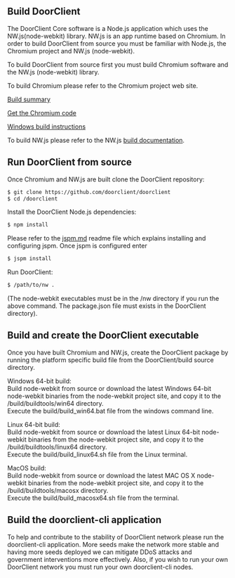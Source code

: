 Build DoorClient
--------------

The DoorClient Core software is a Node.js application which uses the NW.js(node-webkit) library. NW.js is an app runtime based on Chromium. In order to build DoorClient from source you must be familiar with Node.js, the Chromium project and NW.js (node-webkit).

To build DoorClient from source first you must build Chromium software and the NW.js (node-webkit) library. 

To build Chromium please refer to the Chromium project web site.

[Build summary](https://www.chromium.org/nativeclient/how-tos/build-tcb)
 
[Get the Chromium code](http://www.chromium.org/developers/how-tos/get-the-code)
 
[Windows build instructions](https://chromium.googlesource.com/chromium/src/+/master/docs/windows_build_instructions.md)

To build NW.js please refer to the NW.js [build documentation](http://docs.nwjs.io/en/latest/For%20Developers/Building%20NW.js/).


Run DoorClient from source 
------------------------

Once Chromium and NW.js are built clone the DoorClient repository:  

```bash
$ git clone https://github.com/doorclient/doorclient
$ cd /doorclient
```

Install the DoorClient Node.js dependencies:  

```bash
$ npm install
```

Please refer to the [jspm.md](jspm.md) readme file which explains installing and configuring jspm.
Once jspm is configured enter
```bash
$ jspm install
```

Run DoorClient:  
```bash
$ /path/to/nw . 
```
(The node-webkit executables must be in the /nw directory if you run the above command. The package.json file must exists in the DoorClient directory).



Build and create the DoorClient executable
-----------------------------------------

Once you have built Chromium and NW.js, create the DoorClient package by running the platform specific build file from the DoorClient/build source directory.

Windows 64-bit build:  
Build node-webkit from source or download the latest Windows 64-bit node-webkit binaries from the node-webkit project site, and copy it to the /build/buildtools/win64 directory.  
Execute the build/build_win64.bat file from the windows command line.

Linux 64-bit build:  
Build node-webkit from source or download the latest Linux 64-bit node-webkit binaries from the node-webkit project site, and copy it to the /build/buildtools/linux64 directory.    
Execute the build/build_linux64.sh file from the Linux terminal.

MacOS build:  
Build node-webkit from source or download the latest MAC OS X node-webkit binaries from the node-webkit project site, and copy it to the /build/buildtools/macosx directory.   
Execute the build/build_macosx64.sh file from the terminal.



Build the doorclient-cli application
-----------------------------------

To help and contribute to the stability of DoorClient network please run the doorclient-cli application. More seeds make the network more stable and having more seeds deployed we can mitigate DDoS attacks and government interventions more effectively.  Also, if you wish to run your own DoorClient network you must run your own doorclient-cli nodes.



